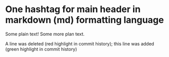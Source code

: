 # One hashtag for main header in markdown (md) formatting language
Some plain text!
Some more plan text.

A line was deleted (red highlight in commit history); this line was added (green highlight in commit history)
